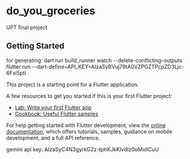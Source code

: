 # do_you_groceries

UPT final project

## Getting Started

for generating: dart run build_runner watch --delete-conflicting-outputs
flutter run --dart-define=API_KEY=AIzaSyBVuj79tA0VZPGZTPcpZD3Ljc-6Fxi5ptI


This project is a starting point for a Flutter application.

A few resources to get you started if this is your first Flutter project:

- [Lab: Write your first Flutter app](https://docs.flutter.dev/get-started/codelab)
- [Cookbook: Useful Flutter samples](https://docs.flutter.dev/cookbook)

For help getting started with Flutter development, view the
[online documentation](https://docs.flutter.dev/), which offers tutorials,
samples, guidance on mobile development, and a full API reference.

gemini api key: AIzaSyC4N3gyrkGZz-tphKJkKlvdIz0oMxIICuU